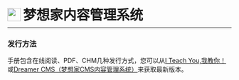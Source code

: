 <div style="display: flex;">
	<img src="https://oss.iteachyou.cc/logo.png" height="30" />
	<div style="margin-left: 5px; font-size: 30px; line-height: 30px; font-weight: bold;">梦想家内容管理系统</div>
</div>

----------
### 发行方法

<p>手册包含在线阅读、PDF、CHM几种发行方式，您可以从<a href="http://www.iteachyou.cc" title="I Teach You，我教你！" target="_blank">I Teach You,我教你！</a>或<a href="https://gitee.com/isoftforce/dreamer_cms" title="Dreamer CMS（梦想家CMS内容管理系统）" target="_blank">Dreamer CMS（梦想家CMS内容管理系统）</a>来获取最新版本。</p>
